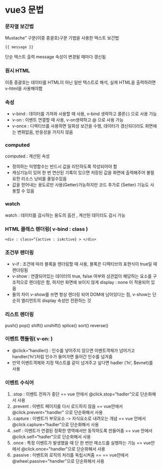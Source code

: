 # vue3 문법

### 문자열 보간법 
 Mustache” 구문(이중 중괄호)구문 기법을 사용한 텍스트 보간법  
 ``` 
 {{ message }}
 ```
 단순 텍스트 출력 message 속성이 변경될 때마다 갱신됨 

###  원시 HTML 
이중 중괄호는 데이터를 HTML이 아닌 일반 텍스트로 해석, 실제 HTML을 출력하려면 v-html을 사용해야함
### 속성
* v-bind : 데이터를 가져와 사용할 때 사용, v-bind 생략하고 콜론(:) 으로 사용 가능  
* v-on : 이벤트 연결할 때 사용, v-on생략하고 @ 으로 사용 가능 
* v-once : 디렉티브를 사용하면 일회성 보간을 수행, 데이터가 갱신되더라도 화면에는 변화없음, 반응성을 가지지 않음  
### computed 
computed : 계산된 속성
* 정의하는 익명함수는 반드시 값을 리턴하도록 작성되어야 함
* 캐싱기능이 있어 한 번 연산된 기록이 있으면 저장된 값을 화면에 출력해주어 불필요한 리소스 낭비를 줄일수있음
* 값을 얻어내는 용도로만 사용(Getter)가능하지만 코드 추가로 (Setter) 기능도 사용할 수 있음
### watch 
watch : 데이터를 감시하는 용도의 옵션 , 계산된 데이터도 감시 가능

### HTML 클래스 렌더링( v-bind : class )  
```
<div : class=“{active : isActive} > </div>  
```

### 조건부 렌더링
* v-if : 조건에 따라 블록을 렌더링할 때 사용, 블록은 디렉티브의 표현식이 true일 때 렌더링됨   
* v-show : 연결되어있는 데이터의 true, false 여부와 상관없이 해당하는 요소를 구조적으로 렌더링은 함, 하지만 화면에 보이지 않게 display : none 이 적용되어 있음  
* 둘의 차이 v-show를 쓰면 항상 렌더링 되어 DOM에 남아있다는 점, v-show는 단순히 엘리먼트의 display 속성만 전환하는 것

### 리스트 렌더링
push()
pop()
shift()
unshift()
splice()
sort()
reverse()

### 이벤트 핸들링( v-on: )
* @click=“handler() : 인수를 넣어주지 않으면 이벤트객체가 넘어가고 handler(‘hi’)처럼 인수가 들어가면 들어간 인수를 넘겨줌
* 만약 이벤트객체와 지정 텍스트를 같이 넘겨주고 싶다면 hadler (‘hi’, $evnet)를 사용

### 이벤트 수식어
1. .stop : 이벤트 전파가 중단
==  vue 안에서 @click.stop=“hadler”으로 단순화해서 사용
2. .prevent : 이벤트 페이지를 다시 로드하지 않음
 == vue안에서 @click.prevent="handler" 으로 단순화해서 사용 
3. .capture : 이벤트가 부모요소 -> 자식요소로 내려오는 개념
==  vue 안에서 @click.capture=“hadler”으로 단순화해서 사용
4. .self : 이벤트가 연결된 정확한 영역에서만 동작하도록 만들어줌 
==  vue 안에서 @click.self=“hadler”으로 단순화해서 사용
5. .once : 특정 이벤트가 발생했을 때 단 한 번만 메소드를 실행하는 기능
 == vue안에서 @click.once="handler"으로 단순화해서 사용
6. .passive : 이벤트와 로직의 처리를 독립시켜줌
==  == vue안에서 @wheel.passive="handler"으로 단순화해서 사용



